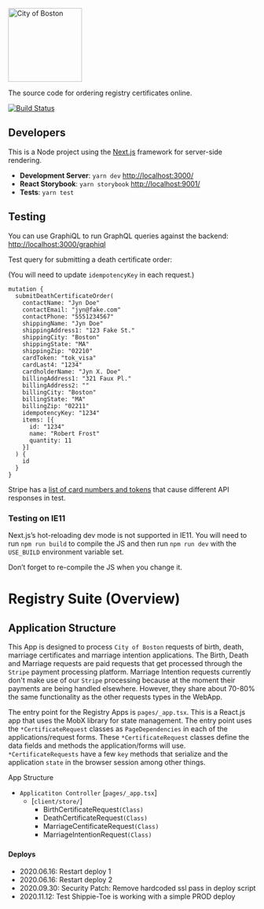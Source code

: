 <img src="https://cloud.githubusercontent.com/assets/9234/19400090/8c20c53c-9222-11e6-937c-02bce55e5301.png" alt="City of Boston" width="150" />

The source code for ordering registry certificates online.

[![Build Status](https://travis-ci.org/CityOfBoston/registry-certs.svg?branch=develop)](https://travis-ci.org/CityOfBoston/registry-certs)

## Developers

This is a Node project using the [Next.js](https://github.com/zeit/next.js/)
framework for server-side rendering.

 * **Development Server**: `yarn dev` <http://localhost:3000/>
 * **React Storybook**: `yarn storybook` <http://localhost:9001/>
 * **Tests**: `yarn test`

 ## Testing

You can use GraphiQL to run GraphQL queries against the backend: <http://localhost:3000/graphiql>

Test query for submitting a death certificate order:

(You will need to update `idempotencyKey` in each request.)

```
mutation {
  submitDeathCertificateOrder(
    contactName: "Jyn Doe"
    contactEmail: "jyn@fake.com"
    contactPhone: "5551234567"
    shippingName: "Jyn Doe"
    shippingAddress1: "123 Fake St."
    shippingCity: "Boston"
    shippingState: "MA"
    shippingZip: "02210"
    cardToken: "tok_visa"
    cardLast4: "1234"
    cardholderName: "Jyn X. Doe"
    billingAddress1: "321 Faux Pl."
    billingAddress2: ""
    billingCity: "Boston"
    billingState: "MA"
    billingZip: "02211"
    idempotencyKey: "1234"
    items: [{
      id: "1234"
      name: "Robert Frost"
      quantity: 11
    }]
  ) {
    id
  } 
}
 ```

Stripe has a [list of card numbers and
tokens](https://stripe.com/docs/testing#cards) that cause different API
responses in test.

### Testing on IE11

Next.js’s hot-reloading dev mode is not supported in IE11. You will need to run
`npm run build` to compile the JS and then run `npm run dev` with the
`USE_BUILD` environment variable set.

Don’t forget to re-compile the JS when you change it.

# Registry Suite (Overview)
## Application Structure

This App is designed to process `City of Boston` requests of birth, death, marriage certificates and marriage intention applications. The Birth, Death and Marriage requests are paid requests that get processed through the `Stripe` payment processing platform. Marriage Intention requests currently don't make use of our `Stripe` processing because at the moment their payments are being handled elsewhere. However, they share about 70-80% the same functionality as the other requests types in the WebApp.

The entry point for the Registry Apps is `pages/_app.tsx`. This is a React.js app that uses the MobX library for state management. The entry point uses the `*CertificateRequest` classes as `PageDependencies` in each of the applications/request forms. These `*CertificateRequest` classes define the data fields and methods the application/forms will use. `*CertificateRequests` have a few `key` methods that serialize and the application `state` in the browser session among other things.

App Structure

- `Applicatiton Controller` [`pages/_app.tsx`]
  - [`client/store/`]
    - BirthCertificateRequest`(Class)`
    - DeathCertificateRequest`(Class)`
    - MarriageCentificateRequest`(Class)`
    - MarriageIntentionRequest`(Class)`

### 

#### Deploys
- 2020.06.16: Restart deploy 1
- 2020.06.16: Restart deploy 2
- 2020.09.30: Security Patch: Remove hardcoded ssl pass in deploy script
- 2020.11.12: Test Shippie-Toe is working with a simple PROD deploy
